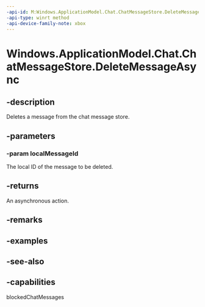 ```yaml
---
-api-id: M:Windows.ApplicationModel.Chat.ChatMessageStore.DeleteMessageAsync(System.String)
-api-type: winrt method
-api-device-family-note: xbox
---
```


<!-- Method syntax
public Windows.Foundation.IAsyncAction DeleteMessageAsync(System.String localMessageId)
-->

# Windows.ApplicationModel.Chat.ChatMessageStore.DeleteMessageAsync

## -description
Deletes a message from the chat message store.

## -parameters
### -param localMessageId
The local ID of the message to be deleted.

## -returns
An asynchronous action.

## -remarks

## -examples

## -see-also


## -capabilities
blockedChatMessages
